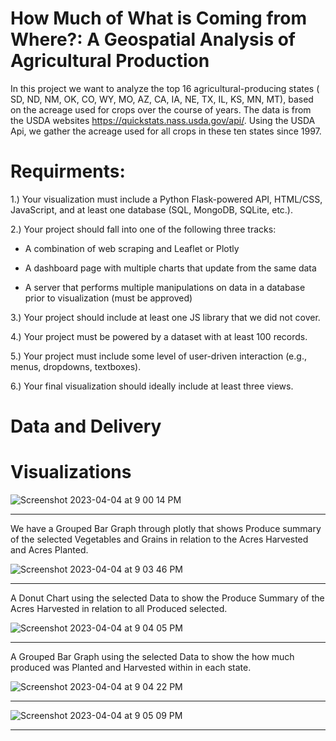 # How Much of What is Coming from Where?: A Geospatial Analysis of Agricultural Production

In this project we want to analyze the top 16 agricultural-producing states ( SD, ND, NM, OK, CO, WY, MO, AZ, CA, IA, NE, TX, IL, KS, MN, MT), based on the acreage used for crops over the course of years. The data is from the USDA websites https://quickstats.nass.usda.gov/api/. Using the USDA Api, we gather the acreage used for all crops in these ten states since 1997.

# Requirments:

1.) Your visualization must include a Python Flask-powered API, HTML/CSS, JavaScript, and at least one database (SQL, MongoDB, SQLite, etc.).

2.) Your project should fall into one of the following three tracks:

* A combination of web scraping and Leaflet or Plotly

* A dashboard page with multiple charts that update from the same data

* A server that performs multiple manipulations on data in a database prior to visualization (must be approved)

3.) Your project should include at least one JS library that we did not cover.

4.) Your project must be powered by a dataset with at least 100 records.

5.) Your project must include some level of user-driven interaction (e.g., menus, dropdowns, textboxes).

6.) Your final visualization should ideally include at least three views.

# Data and Delivery

# Visualizations

![Screenshot 2023-04-04 at 9 00 14 PM](https://user-images.githubusercontent.com/117786548/229977808-7b039bad-346f-4505-ab09-319cd59f4453.png)

---------------------------------------------------------------------------------------------------------

We have a Grouped Bar Graph through plotly that shows Produce summary of the selected Vegetables and Grains in relation to the Acres Harvested and Acres Planted.

![Screenshot 2023-04-04 at 9 03 46 PM](https://user-images.githubusercontent.com/117786548/229978369-34e8fc42-4ae8-4706-a166-a72d207e26e5.png)

---------------------------------------------------------------------------------------------------------

A Donut Chart using the selected Data to show the Produce Summary of the Acres Harvested in relation to all Produced selected.

![Screenshot 2023-04-04 at 9 04 05 PM](https://user-images.githubusercontent.com/117786548/229978382-2b87066e-5db3-412b-9638-5ce25796cafe.png)

---------------------------------------------------------------------------------------------------------

A Grouped Bar Graph using the selected Data to show the how much produced was Planted and Harvested within in each state.

![Screenshot 2023-04-04 at 9 04 22 PM](https://user-images.githubusercontent.com/117786548/229978404-1e13b556-49f9-4906-8917-eab111f6dd36.png)

---------------------------------------------------------------------------------------------------------

![Screenshot 2023-04-04 at 9 05 09 PM](https://user-images.githubusercontent.com/117786548/229978414-7ab9ba0b-36c1-4f1b-b6a2-d19b6edd0e5c.png)

---------------------------------------------------------------------------------------------------------








